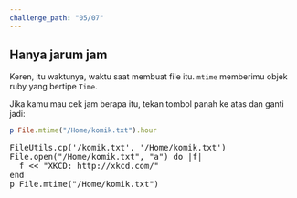 ```yaml
---
challenge_path: "05/07"
---
```


## Hanya jarum jam

Keren, itu waktunya, waktu saat membuat file itu. `mtime` memberimu objek ruby yang bertipe `Time`.

Jika kamu mau cek jam berapa itu, tekan tombol panah ke atas dan ganti jadi:

```ruby
p File.mtime("/Home/komik.txt").hour
```

<pre id="code-prefill">
FileUtils.cp('/komik.txt', '/Home/komik.txt')
File.open("/Home/komik.txt", "a") do |f|
  f << "XKCD: http://xkcd.com/"
end
p File.mtime("/Home/komik.txt")
</pre>
